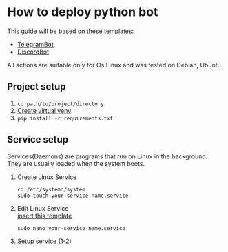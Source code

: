 # How to deploy python bot

This guide will be based on these templates:
- [TelegramBot](https://github.com/BaggerFast/AiogramTemplate)
- [DiscordBot](https://github.com/BaggerFast/NextcordTemplate)
 
All actions are suitable only for Os Linux and was tested on Debian, Ubuntu

## Project setup
1. ```cd path/to/project/directory```
2. [Create virtual venv](../python/venv.md)
3. ```pip install -r requirements.txt```


## Service setup
Services(Daemons) are programs that run on Linux in the background.  
They are usually loaded when the system boots.

1. Create Linux Service
    ```
    cd /etc/systemd/system
    sudo touch your-service-name.service
    ```
2. Edit Linux Service  
   [insert this template](../../templates/bot.service)
   ```
   sudo nano your-service-name.service
   ```
3. [Setup service (1-2)](systemd.md)